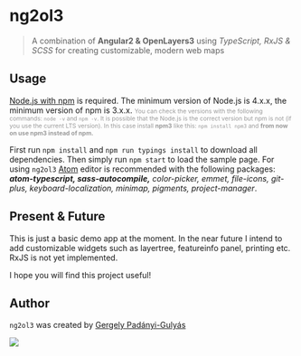 # ng2ol3
> A combination of <b>Angular2 & OpenLayers3</b> using <i>TypeScript, RxJS & SCSS</i> for creating customizable, modern web maps

## Usage
[Node.js with npm](https://nodejs.org/en/download/) is required. The minimum version of Node.js is 4.x.x, the minimum version of npm is 3.x.x.
<span style="color: #999; font-size: 0.9em;"><small>You can check the versions with the following commands: ```node -v``` and ```npm -v```. It is possible that the Node.js is the correct version but npm is not (if you use the current LTS version). In this case install <b>npm3</b> like this: ```npm install npm3``` and <b>from now on use npm3 instead of npm.</b> </small></span>

First run ```npm install``` and ```npm run typings install``` to download all dependencies. Then simply run ```npm start``` to load the sample page. For using ```ng2ol3``` [Atom](https://atom.io/) editor is recommended with the following packages: <i><b>atom-typescript, sass-autocompile,</b> color-picker, emmet, file-icons, git-plus, keyboard-localization, minimap, pigments, project-manager</i>.

## Present & Future
This is just a basic demo app at the moment. In the near future I intend to add customizable widgets such as layertree, featureinfo panel, printing etc. RxJS is not yet implemented.

I hope you will find this project useful!

## Author
```ng2ol3``` was created by [Gergely Padányi-Gulyás](http://www.gpadanyig.com)

<img src="etc/img/logo/favicon-96x96.png">
